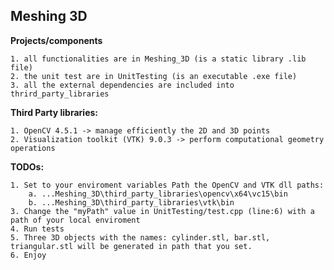 ## Meshing 3D

**Projects/components**

	1. all functionalities are in Meshing_3D (is a static library .lib file)
	2. the unit test are in UnitTesting (is an executable .exe file)
	3. all the external dependencies are included into thrird_party_libraries

**Third Party libraries:**

	1. OpenCV 4.5.1 -> manage efficiently the 2D and 3D points
	2. Visualization toolkit (VTK) 9.0.3 -> perform computational geometry operations

**TODOs:**

	1. Set to your enviroment variables Path the OpenCV and VTK dll paths:
		a. ...Meshing_3D\third_party_libraries\opencv\x64\vc15\bin
		b. ...Meshing_3D\third_party_libraries\vtk\bin
	3. Change the "myPath" value in UnitTesting/test.cpp (line:6) with a path of your local enviroment
	4. Run tests
	5. Three 3D objects with the names: cylinder.stl, bar.stl, triangular.stl will be generated in path that you set.
	6. Enjoy
